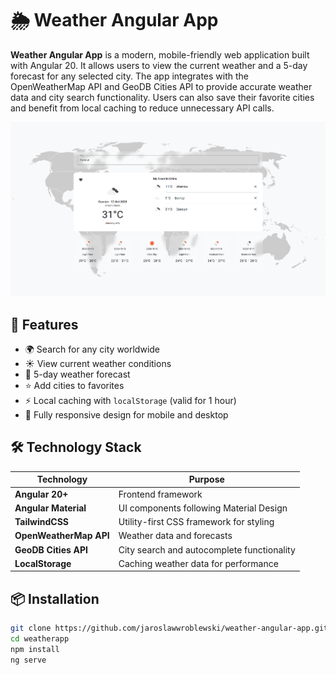 # 🌦️ Weather Angular App

**Weather Angular App** is a modern, mobile-friendly web application built with Angular 20. It allows users to view the current weather and a 5-day forecast for any selected city. The app integrates with the OpenWeatherMap API and GeoDB Cities API to provide accurate weather data and city search functionality. Users can also save their favorite cities and benefit from local caching to reduce unnecessary API calls.

![App Screenshot](./screenshot.png)

## 🚀 Features

- 🌍 Search for any city worldwide
- ☀️ View current weather conditions
- 📅 5-day weather forecast
- ⭐ Add cities to favorites
- ⚡ Local caching with `localStorage` (valid for 1 hour)
- 📱 Fully responsive design for mobile and desktop

## 🛠️ Technology Stack

| Technology             | Purpose                                    |
|------------------------|--------------------------------------------|
| **Angular 20+**        | Frontend framework                         |
| **Angular Material**   | UI components following Material Design    |
| **TailwindCSS**        | Utility-first CSS framework for styling    |
| **OpenWeatherMap API** | Weather data and forecasts                 |
| **GeoDB Cities API**   | City search and autocomplete functionality |
| **LocalStorage**       | Caching weather data for performance       |

## 📦 Installation

```bash
git clone https://github.com/jaroslawwroblewski/weather-angular-app.git
cd weatherapp
npm install
ng serve
